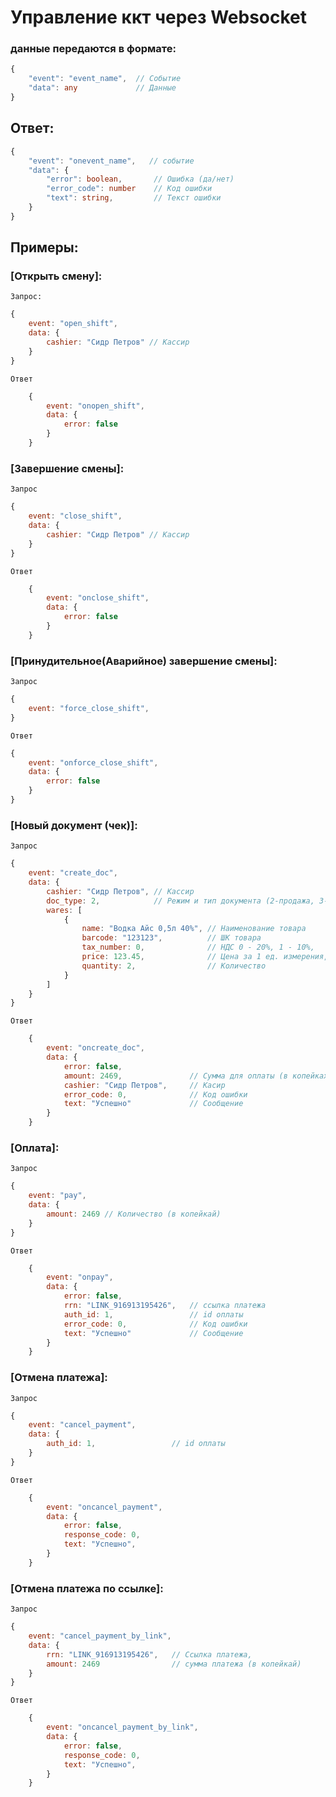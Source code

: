 # Управление ккт через Websocket

### данные передаются в формате:
```ts
{
    "event": "event_name",  // Событие
    "data": any             // Данные 
}
```
## Ответ:
```ts
{
    "event": "onevent_name",   // событие
    "data": {
        "error": boolean,       // Ошибка (да/нет)
        "error_code": number    // Код ошибки
        "text": string,         // Текст ошибки
    }
}
```

## Примеры:

### [Открыть смену]:
`Запрос:`
```js
{
    event: "open_shift", 
    data: {
        cashier: "Сидр Петров" // Кассир
    }
}
```
`Ответ`
```js
    {
        event: "onopen_shift",
        data: {
            error: false
        }
    }
```

### [Завершение смены]:
`Запрос`
```js
{
    event: "close_shift", 
    data: {
        cashier: "Сидр Петров" // Кассир
    }
}
```
`Ответ`
```js
    {
        event: "onclose_shift",
        data: {
            error: false
        }
    }
```

### [Принудительное(Аварийное) завершение смены]:
`Запрос`
```js
{
    event: "force_close_shift", 
}
```
`Ответ`
```js
{
    event: "onforce_close_shift",
    data: {
        error: false
    }
}
```

### [Новый документ (чек)]:
`Запрос`
```js
{
    event: "create_doc", 
    data: {
        cashier: "Сидр Петров", // Кассир
        doc_type: 2,            // Режим и тип документа (2-продажа, 3-возврат),
        wares: [
            {
                name: "Водка Айс 0,5л 40%", // Наименование товара
                barcode: "123123",          // ШК товара
                tax_number: 0,              // НДС 0 - 20%, 1 - 10%,
                price: 123.45,              // Цена за 1 ед. измерения,
                quantity: 2,                // Количество
            }
        ]
    }
}
```
`Ответ`
```js
    {
        event: "oncreate_doc",
        data: {
            error: false,           
            amount: 2469,               // Сумма для оплаты (в копейках)
            cashier: "Сидр Петров",     // Касир
            error_code: 0,              // Код ошибки
            text: "Успешно"             // Сообщение
        }
    }
```

### [Оплата]:
`Запрос`
```js
{
    event: "pay", 
    data: {
        amount: 2469 // Количество (в копейкай)
    }
}
```
`Ответ`
```js
    {
        event: "onpay",
        data: {
            error: false,     
            rrn: "LINK_916913195426",   // ссылка платежа
            auth_id: 1,                 // id оплаты
            error_code: 0,              // Код ошибки
            text: "Успешно"             // Сообщение
        }
    }
```

### [Отмена платежа]:
`Запрос`
```js
{
    event: "cancel_payment", 
    data: {
        auth_id: 1,                 // id оплаты
    }
}
```
`Ответ`
```js
    {
        event: "oncancel_payment",
        data: {
            error: false,
            response_code: 0,
            text: "Успешно",
        }
    }
```

### [Отмена платежа по ссылке]:
`Запрос`
```js
{
    event: "cancel_payment_by_link", 
    data: {
        rrn: "LINK_916913195426",   // Ссылка платежа,
        amount: 2469                // сумма платежа (в копейкай)
    }
}
```
`Ответ`
```js
    {
        event: "oncancel_payment_by_link",
        data: {
            error: false,
            response_code: 0,
            text: "Успешно",
        }
    }
```
